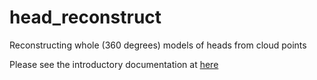 # head_reconstruct
Reconstructing whole (360 degrees) models of heads from cloud points

Please see the introductory documentation at [here](./FILE3.pdf)
